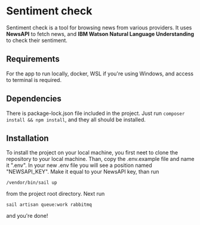 # Sentiment check
Sentiment check is a tool for browsing news from various providers. It uses **NewsAPI** to fetch news, and **IBM Watson Natural Language Understanding** to check their sentiment.

## Requirements
For the app to run locally, docker, WSL if you're using Windows, and access to terminal is required. 

## Dependencies 
There is package-lock.json file included in the project. Just run ```composer install && npm install```, and they all should be installed. 

## Installation 
To install the project on your local machine, you first neet to clone the repository to your local machine. Than, copy the .env.example file and name it ".env". In your new .env file you will see a position named "NEWSAPI_KEY". Make it equal to your NewsAPI key, than run 

``/vendor/bin/sail up`` 

from the project root directory. Next run

``sail artisan queue:work rabbitmq`` 

and you're done!